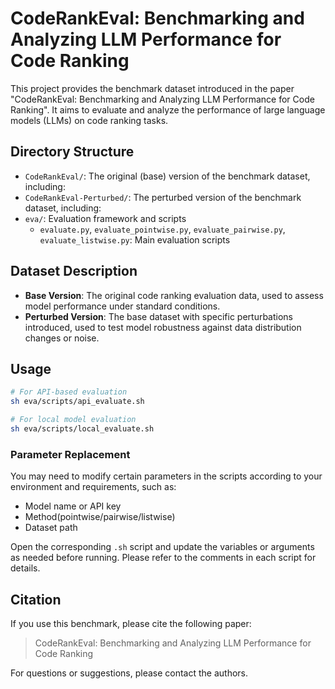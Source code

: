 # CodeRankEval: Benchmarking and Analyzing LLM Performance for Code Ranking

This project provides the benchmark dataset introduced in the paper "CodeRankEval: Benchmarking and Analyzing LLM Performance for Code Ranking". It aims to evaluate and analyze the performance of large language models (LLMs) on code ranking tasks.


## Directory Structure

- `CodeRankEval/`: The original (base) version of the benchmark dataset, including:
- `CodeRankEval-Perturbed/`: The perturbed version of the benchmark dataset, including:
- `eva/`: Evaluation framework and scripts
  - `evaluate.py`, `evaluate_pointwise.py`, `evaluate_pairwise.py`, `evaluate_listwise.py`: Main evaluation scripts

## Dataset Description

- **Base Version**: The original code ranking evaluation data, used to assess model performance under standard conditions.
- **Perturbed Version**: The base dataset with specific perturbations introduced, used to test model robustness against data distribution changes or noise.


## Usage

```bash
# For API-based evaluation
sh eva/scripts/api_evaluate.sh

# For local model evaluation
sh eva/scripts/local_evaluate.sh
```

### Parameter Replacement

You may need to modify certain parameters in the scripts according to your environment and requirements, such as:

- Model name or API key
- Method(pointwise/pairwise/listwise)
- Dataset path

Open the corresponding `.sh` script and update the variables or arguments as needed before running. Please refer to the comments in each script for details.

## Citation

If you use this benchmark, please cite the following paper:

> CodeRankEval: Benchmarking and Analyzing LLM Performance for Code Ranking

For questions or suggestions, please contact the authors.
